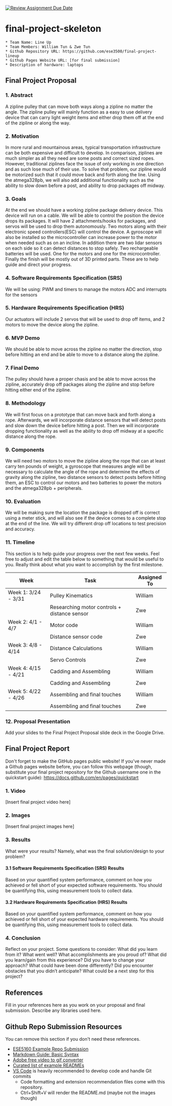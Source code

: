 [![Review Assignment Due Date](https://classroom.github.com/assets/deadline-readme-button-24ddc0f5d75046c5622901739e7c5dd533143b0c8e959d652212380cedb1ea36.svg)](https://classroom.github.com/a/2TmiRqwI)
# final-project-skeleton

    * Team Name: Line Up
    * Team Members: William Tun & Zwe Tun
    * Github Repository URL: https://github.com/ese3500/final-project-lineup
    * Github Pages Website URL: [for final submission]
    * Description of hardware: laptops

## Final Project Proposal

### 1. Abstract

   A zipline pulley that can move both ways along a zipline no matter the angle. The zipline pulley will mainly function as a easy to use delivery device that can carry light weight items and either drop them off at the end of the zipline or along the way. 

### 2. Motivation
In more rural and mountainous areas, typical transportation infrastructure can be both expensive and difficult to develop. In comparison, ziplines are much simpler as all they need are some posts and correct sized ropes. However, traditional ziplines face the issue of only working in one direction and as such lose much of their use. To solve that problem, our zipline would be motorized such that it could move back and forth along the line. Using the atmega328pb, we will also add additional functionality such as the ability to slow down before a post, and ability to drop packages off midway. 

### 3. Goals
At the end we should have a working zipline package delivery device. This device will run on a cable. We will be able to control the position the device drops its packages. It will have 2 attachments/hooks for packages, and servos will be used to drop them autonomously. Two motors along with their electronic speed controllers(ESC) will control the device. A gyroscope will also be installed so the microcontroller can increase power to the motor when needed such as on an incline. In addition there are two lidar sensors on each side so it can detect distances to stop safely. Two rechargeable batteries will be used. One for the motors and one for the microcontroller. Finally the finish will be mostly out of 3D printed parts.
These are to help guide and direct your progress.

### 4. Software Requirements Specification (SRS)
We will be using: 
PWM and timers to manage the motors
ADC and interrupts for the sensors


### 5. Hardware Requirements Specification (HRS)
Our actuators will include 2 servos that will be used to drop off items, and 2 motors to move the device along the zipline. 

### 6. MVP Demo

We should be able to move across the zipline no matter the direction, stop before hitting an end and be able to move to a distance along the zipline.  

### 7. Final Demo

The pulley should have a proper chasis and be able to move across the zipline, accurately drop off packages along the zipline and stop before hitting either end of the zipline. 

### 8. Methodology
We will first focus on a prototype that can move back and forth along a rope. Afterwards, we will incorporate distance sensors that will detect posts and slow down the device before hitting a post. Then we will incorporate dropping functionality as well as the ability to drop off midway at a specific distance along the rope. 


### 9. Components
We will need two motors to move the zipline along the rope that can at least carry ten pounds of weight, a gyroscope that measures angle will be necessary to calculate the angle of the rope and determine the effects of gravity along the zipline, two distance sensors to detect posts before hitting them, an ESC to control our motors and two batteries to power the motors and the atmega328pb + peripherals.   

### 10. Evaluation
We will be making sure the location the package is dropped off is correct using a meter stick, and will also see if the device comes to a complete stop at the end of the line. We will try different drop off locations to test precision and accuracy. 

### 11. Timeline

This section is to help guide your progress over the next few weeks. Feel free to adjust and edit the table below to something that would be useful to you. Really think about what you want to accomplish by the first milestone.

| **Week**            | **Task** | **Assigned To**    |
|----------           |--------- |------------------- |
| Week 1: 3/24 - 3/31 |  Pulley Kinematics                            | William  |
||  Researching motor controls + distance sensor | Zwe      |
| Week 2: 4/1 - 4/7   |  Motor code                                   | William  |
||  Distance sensor code                         | Zwe      |
| Week 3: 4/8 - 4/14  |  Distance Calculations                        | William  |	  
||  Servo Controls                               | Zwe      |
| Week 4: 4/15 - 4/21 |  Cadding and Assembling                       | William  |	 
||  Cadding and Assembling                       | Zwe      |
| Week 5: 4/22 - 4/26 |  Assembling and final touches        	      | William  |
||  Assembling and final touches                 | Zwe      |

### 12. Proposal Presentation

Add your slides to the Final Project Proposal slide deck in the Google Drive.

## Final Project Report

Don't forget to make the GitHub pages public website!
If you’ve never made a Github pages website before, you can follow this webpage (though, substitute your final project repository for the Github username one in the quickstart guide):  <https://docs.github.com/en/pages/quickstart>

### 1. Video

[Insert final project video here]

### 2. Images

[Insert final project images here]

### 3. Results

What were your results? Namely, what was the final solution/design to your problem?

#### 3.1 Software Requirements Specification (SRS) Results

Based on your quantified system performance, comment on how you achieved or fell short of your expected software requirements. You should be quantifying this, using measurement tools to collect data.

#### 3.2 Hardware Requirements Specification (HRS) Results

Based on your quantified system performance, comment on how you achieved or fell short of your expected hardware requirements. You should be quantifying this, using measurement tools to collect data.

### 4. Conclusion

Reflect on your project. Some questions to consider: What did you learn from it? What went well? What accomplishments are you proud of? What did you learn/gain from this experience? Did you have to change your approach? What could have been done differently? Did you encounter obstacles that you didn’t anticipate? What could be a next step for this project?

## References

Fill in your references here as you work on your proposal and final submission. Describe any libraries used here.

## Github Repo Submission Resources

You can remove this section if you don't need these references.

* [ESE5160 Example Repo Submission](https://github.com/ese5160/example-repository-submission)
* [Markdown Guide: Basic Syntax](https://www.markdownguide.org/basic-syntax/)
* [Adobe free video to gif converter](https://www.adobe.com/express/feature/video/convert/video-to-gif)
* [Curated list of example READMEs](https://github.com/matiassingers/awesome-readme)
* [VS Code](https://code.visualstudio.com/) is heavily recommended to develop code and handle Git commits
  * Code formatting and extension recommendation files come with this repository.
  * Ctrl+Shift+V will render the README.md (maybe not the images though)
